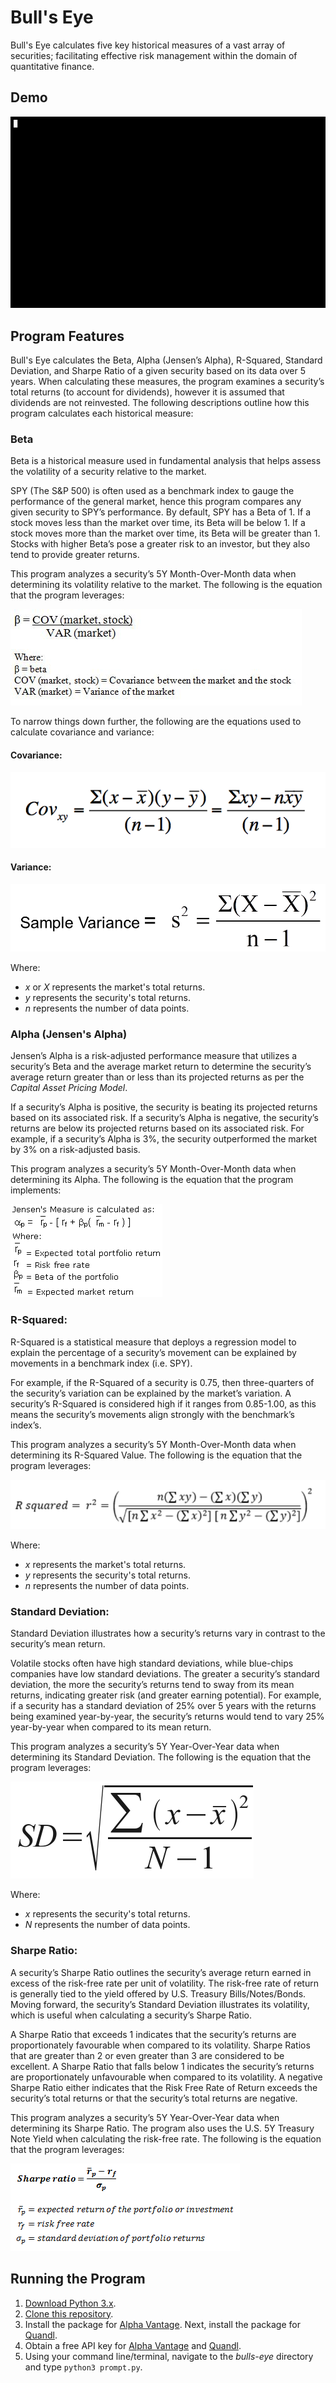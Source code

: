 # Bull's Eye

Bull's Eye calculates five key historical measures of a vast array of securities; facilitating effective risk management within the domain of quantitative finance.

## Demo

![](demo.gif)

## Program Features

Bull's Eye calculates the Beta, Alpha (Jensen’s Alpha), R-Squared, Standard Deviation, and Sharpe Ratio of a given security based on its data over 5 years. When calculating these measures, the program examines a security’s total returns (to account for dividends), however it is assumed that dividends are not reinvested. The following descriptions outline how this program calculates each historical measure:

### Beta

Beta is a historical measure used in fundamental analysis that helps assess the volatility of a security relative to the market.

SPY (The S&P 500) is often used as a benchmark index to gauge the performance of the general market, hence this program compares any given security to SPY’s performance. By default, SPY has a Beta of 1. If a stock moves less than the market over time, its Beta will be below 1. If a stock moves more than the market over time, its Beta will be greater than 1. Stocks with higher Beta’s pose a greater risk to an investor, but they also tend to provide greater returns.

This program analyzes a security’s 5Y Month-Over-Month data when determining its volatility relative to the market. The following is the equation that the program leverages:

![](./imgs/beta.jpg)

To narrow things down further, the following are the equations used to calculate covariance and variance:

#### Covariance:

![](./imgs/covariance.png)

#### Variance:

![](./imgs/variance.png)

Where:

- _x_ or _X_ represents the market's total returns.
- _y_ represents the security's total returns.
- _n_ represents the number of data points.

### Alpha (Jensen's Alpha)

Jensen’s Alpha is a risk-adjusted performance measure that utilizes a security’s Beta and the average market return to determine the security’s average return greater than or less than its projected returns as per the _Capital Asset Pricing Model_.

If a security’s Alpha is positive, the security is beating its projected returns based on its associated risk. If a security’s Alpha is negative, the security’s returns are below its projected returns based on its associated risk. For example, if a security’s Alpha is 3%, the security outperformed the market by 3% on a risk-adjusted basis.

This program analyzes a security’s 5Y Month-Over-Month data when determining its Alpha. The following is the equation that the program implements:

![](./imgs/alpha.gif)

### R-Squared:

R-Squared is a statistical measure that deploys a regression model to explain the percentage of a security’s movement can be explained by movements in a benchmark index (i.e. SPY).

For example, if the R-Squared of a security is 0.75, then three-quarters of the security’s variation can be explained by the market’s variation. A security’s R-Squared is considered high if it ranges from 0.85-1.00, as this means the security’s movements align strongly with the benchmark’s index’s.

This program analyzes a security’s 5Y Month-Over-Month data when determining its R-Squared Value. The following is the equation that the program leverages:

![](./imgs/r-squared.png)

Where:

- _x_ represents the market's total returns.
- _y_ represents the security's total returns.
- _n_ represents the number of data points.

### Standard Deviation:

Standard Deviation illustrates how a security’s returns vary in contrast to the security’s mean return.

Volatile stocks often have high standard deviations, while blue-chips companies have low standard deviations. The greater a security’s standard deviation, the more the security’s returns tend to sway from its mean returns, indicating greater risk (and greater earning potential). For example, if a security has a standard deviation of 25% over 5 years with the returns being examined year-by-year, the security’s returns would tend to vary 25% year-by-year when compared to its mean return.

This program analyzes a security’s 5Y Year-Over-Year data when determining its Standard Deviation. The following is the equation that the program leverages:

![](./imgs/std-dev.png)

Where:

- _x_ represents the security's total returns.
- _N_ represents the number of data points.

### Sharpe Ratio:

A security’s Sharpe Ratio outlines the security’s average return earned in excess of the risk-free rate per unit of volatility. The risk-free rate of return is generally tied to the yield offered by U.S. Treasury Bills/Notes/Bonds. Moving forward, the security’s Standard Deviation illustrates its volatility, which is useful when calculating a security’s Sharpe Ratio.

A Sharpe Ratio that exceeds 1 indicates that the security’s returns are proportionately favourable when compared to its volatility. Sharpe Ratios that are greater than 2 or even greater than 3 are considered to be excellent. A Sharpe Ratio that falls below 1 indicates the security’s returns are proportionately unfavourable when compared to its volatility. A negative Sharpe Ratio either indicates that the Risk Free Rate of Return exceeds the security’s total returns or that the security’s total returns are negative.

This program analyzes a security’s 5Y Year-Over-Year data when determining its Sharpe Ratio. The program also uses the U.S. 5Y Treasury Note Yield when calculating the risk-free rate. The following is the equation that the program leverages:

![](./imgs/sharpe.png)

## Running the Program

1. [Download Python 3.x](https://www.python.org/downloads/).
2. [Clone this repository](https://docs.github.com/en/github/creating-cloning-and-archiving-repositories/cloning-a-repository).
3. Install the package for [Alpha Vantage](https://github.com/RomelTorres/alpha_vantage). Next, install the package for [Quandl](https://github.com/quandl/quandl-python).
4. Obtain a free API key for [Alpha Vantage](https://www.alphavantage.co/support/#api-key) and [Quandl](https://www.quandl.com/sign-up).
5. Using your command line/terminal, navigate to the _bulls-eye_ directory and type `python3 prompt.py`.
